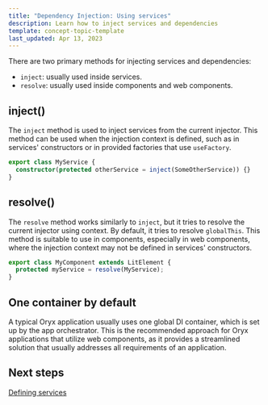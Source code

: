 ```yaml
---
title: "Dependency Injection: Using services"
description: Learn how to inject services and dependencies
template: concept-topic-template
last_updated: Apr 13, 2023
---
```


There are two primary methods for injecting services and dependencies:

- `inject`: usually used inside services.
- `resolve`: usually used inside components and web components.

## inject()

The `inject` method is used to inject services from the current injector. This method can be used when the injection context is defined, such as in services' constructors or in provided factories that use `useFactory`.

```ts
export class MyService {
  constructor(protected otherService = inject(SomeOtherService)) {}
}
```

## resolve()

The `resolve` method works similarly to `inject`, but it tries to resolve the current injector using context. By default, it tries to resolve `globalThis`. This method is suitable to use in components, especially in web components, where the injection context may not be defined in services' constructors.

```ts
export class MyComponent extends LitElement {
  protected myService = resolve(MyService);
}
```

## One container by default

A typical Oryx application usually uses one global DI container, which is set up by the app orchestrator. This is the recommended approach for Oryx applications that utilize web components, as it provides a streamlined solution that usually addresses all requirements of an application.


## Next steps

[Defining services](./dependency-injection-defining-services.md)
